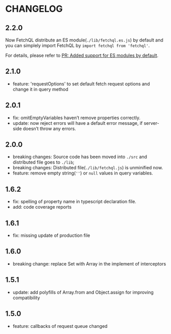 # CHANGELOG

## 2.2.0

  Now FetchQL distribute an ES module(`./lib/fetchql.es.js`) by default and you can simplely import FetchQL by `import fetchql from 'fetchql'`.

  For details, please refer to [PR: Added support for ES modules by default](https://github.com/gucheen/FetchQL/pull/6#issue-277709034).

## 2.1.0

  - feature: 'requestOptions' to set default fetch request options and change it in query method

## 2.0.1

  - fix: omitEmptyVariables haven’t remove properties correctly.
  - update: now reject errors will have a default error message, if server-side doesn’t throw any errors.

## 2.0.0

  - breaking changes: Source code has been moved into `./src` and distributed file goes to `./lib`;
  - breaking changes: Distributed file(`./lib/fetchql.js`) is unminified now.
  - feature: remove empty string(`''`) or `null` values in query variables.

## 1.6.2

  - fix: spelling of property name in typescript declaration file.
  - add: code coverage reports

## 1.6.1

  - fix: missing update of production file

## 1.6.0

  - breaking change: replace Set with Array in the implement of interceptors

## 1.5.1

  - update: add polyfills of Array.from and Object.assign for improving compatibility

## 1.5.0

  - feature: callbacks of request queue changed
